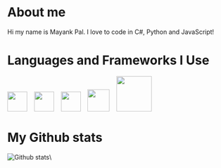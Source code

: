 # About me
Hi my name is Mayank Pal. I love to code in C#, Python and JavaScript!

# Languages and Frameworks I Use
[<img src="https://user-images.githubusercontent.com/84702365/122243720-f6e37f80-cee1-11eb-9d3f-72317d58d538.png" width="45px">](https://developer.mozilla.org/en-US/docs/Web/JavaScript)&nbsp;&nbsp;&nbsp;&nbsp;[<img src="https://cdn.discordapp.com/attachments/668460438954049537/854737042679791636/20210616_191229.png" width="45px">](https://developer.mozilla.org/en-US/docs/Web/html)&nbsp;&nbsp;&nbsp;&nbsp;[<img src="https://cdn.discordapp.com/attachments/756113792366018573/863656309593341982/flutter-logo.png" width="45px">](https://flutter.dev/docs/get-started/install)&nbsp;&nbsp;&nbsp;&nbsp;[<img src="https://cdn.discordapp.com/attachments/852832765425745951/878195844950667284/python-logo.png" width="50px">](https://www.python.org/)&nbsp;&nbsp;&nbsp;&nbsp;[<img src="https://upload.wikimedia.org/wikipedia/commons/thumb/a/a7/React-icon.svg/768px-React-icon.svg.png" width="80px">](https://reactjs.org/)

# My Github stats
![Github stats](https://github-readme-stats.vercel.app/api?username=MayankP2100&show_icons=true&count_private=true&theme=radical)\
